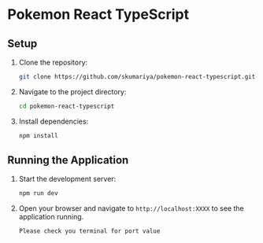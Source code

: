 # Pokemon React TypeScript

## Setup

1. Clone the repository:
   ```bash
   git clone https://github.com/skumariya/pokemon-react-typescript.git
   ```
2. Navigate to the project directory:
   ```bash
   cd pokemon-react-typescript
   ```
3. Install dependencies:
   ```bash
   npm install
   ```

## Running the Application

1. Start the development server:
   ```bash
   npm run dev
   ```
2. Open your browser and navigate to `http://localhost:XXXX` to see the application running.

   ```bash
   Please check you terminal for port value
   ```
